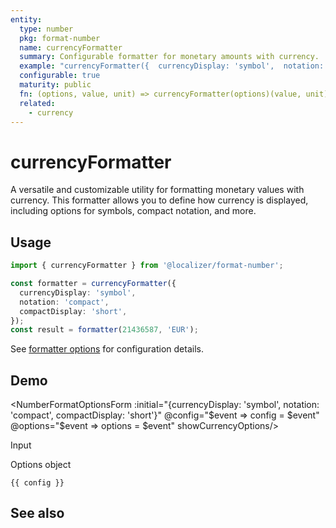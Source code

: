 ```yaml
---
entity:
  type: number
  pkg: format-number
  name: currencyFormatter
  summary: Configurable formatter for monetary amounts with currency.
  example: "currencyFormatter({  currencyDisplay: 'symbol',  notation: 'compact',  compactDisplay: 'short'})(21436587, 'EUR')"
  configurable: true
  maturity: public
  fn: (options, value, unit) => currencyFormatter(options)(value, unit)
  related:
    - currency
---
```


# currencyFormatter <Package name="format-number"/>

A versatile and customizable utility for formatting monetary values with currency. This formatter allows you to define how currency is displayed, including options for symbols, compact notation, and more.

## Usage

```typescript twoslash
import { currencyFormatter } from '@localizer/format-number';

const formatter = currencyFormatter({
  currencyDisplay: 'symbol',
  notation: 'compact',
  compactDisplay: 'short',
});
const result = formatter(21436587, 'EUR');
```

See [formatter options](./options/index.md) for configuration details.

## Demo

<script setup>
  import { ref } from 'vue';
  import { NFormItem } from 'naive-ui/es/form';
  import { NSelect } from 'naive-ui/es/select';
  import { NDivider } from 'naive-ui/es/divider';
  import NumberFormatOptionsForm from './NumberFormatOptionsForm.vue';
  import { currencyName } from '@localizer/format';

  const value = ref(21436587);
  const config = ref();
  const options = ref({});

  const unit = ref('EUR');

  const unitOptions = Intl.supportedValuesOf('currency').map(currency => ({label: `${currency} - ${currencyName(currency).localize('en-US')}`, value: currency}));

</script>

<EntityDemo :args="[options, value, unit]">

<NumberFormatOptionsForm :initial="{currencyDisplay: 'symbol', notation: 'compact', compactDisplay: 'short'}" @config="$event => config = $event" @options="$event => options = $event" showCurrencyOptions/>

<NDivider title-placement="left">Input</NDivider>
<NFormItem label="Value"><NInputNumber clearable v-model:value="value" /></NFormItem>
<NFormItem label="Currency"><NSelect filterable v-model:value="unit" :options="unitOptions"/></NFormItem>

<NDivider title-placement="left">Options object</NDivider>

```-vue
{{ config }}
```

</EntityDemo>

## See also

<Entities />
